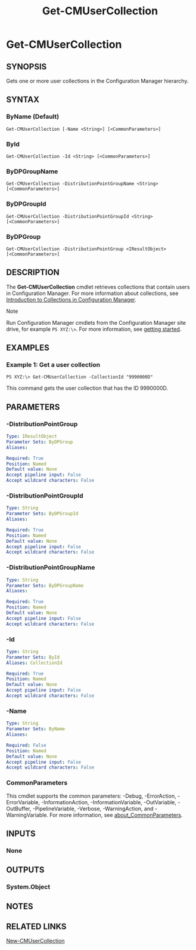 ﻿---
description: Gets one or more user collections in the Configuration Manager hierarchy.
external help file: AdminUI.PS-help.xml
Module Name: ConfigurationManager
ms.date: 05/02/2019
schema: 2.0.0
title: Get-CMUserCollection
---

# Get-CMUserCollection

## SYNOPSIS
Gets one or more user collections in the Configuration Manager hierarchy.

## SYNTAX

### ByName (Default)
```
Get-CMUserCollection [-Name <String>] [<CommonParameters>]
```

### ById
```
Get-CMUserCollection -Id <String> [<CommonParameters>]
```

### ByDPGroupName
```
Get-CMUserCollection -DistributionPointGroupName <String> [<CommonParameters>]
```

### ByDPGroupId
```
Get-CMUserCollection -DistributionPointGroupId <String> [<CommonParameters>]
```

### ByDPGroup
```
Get-CMUserCollection -DistributionPointGroup <IResultObject> [<CommonParameters>]
```

## DESCRIPTION
The **Get-CMUserCollection** cmdlet retrieves collections that contain users in Configuration Manager.
For more information about collections, see [Introduction to Collections in Configuration Manager](/mem/configmgr/core/clients/manage/collections/introduction-to-collections).

> [!NOTE]
> Run Configuration Manager cmdlets from the Configuration Manager site drive, for example `PS XYZ:\>`. For more information, see [getting started](/powershell/sccm/overview).

## EXAMPLES

### Example 1: Get a user collection
```
PS XYZ:\> Get-CMUserCollection -CollectionId "9990000D"
```

This command gets the user collection that has the ID 9990000D.

## PARAMETERS

### -DistributionPointGroup
```yaml
Type: IResultObject
Parameter Sets: ByDPGroup
Aliases:

Required: True
Position: Named
Default value: None
Accept pipeline input: False
Accept wildcard characters: False
```

### -DistributionPointGroupId
```yaml
Type: String
Parameter Sets: ByDPGroupId
Aliases:

Required: True
Position: Named
Default value: None
Accept pipeline input: False
Accept wildcard characters: False
```

### -DistributionPointGroupName
```yaml
Type: String
Parameter Sets: ByDPGroupName
Aliases:

Required: True
Position: Named
Default value: None
Accept pipeline input: False
Accept wildcard characters: False
```

### -Id
```yaml
Type: String
Parameter Sets: ById
Aliases: CollectionId

Required: True
Position: Named
Default value: None
Accept pipeline input: False
Accept wildcard characters: False
```

### -Name
```yaml
Type: String
Parameter Sets: ByName
Aliases:

Required: False
Position: Named
Default value: None
Accept pipeline input: False
Accept wildcard characters: False
```

### CommonParameters
This cmdlet supports the common parameters: -Debug, -ErrorAction, -ErrorVariable, -InformationAction, -InformationVariable, -OutVariable, -OutBuffer, -PipelineVariable, -Verbose, -WarningAction, and -WarningVariable. For more information, see [about_CommonParameters](http://go.microsoft.com/fwlink/?LinkID=113216).

## INPUTS

### None

## OUTPUTS

### System.Object
## NOTES

## RELATED LINKS

[New-CMUserCollection](New-CMUserCollection.md)


